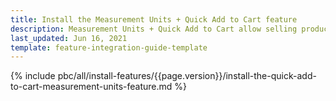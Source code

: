 ```yaml
---
title: Install the Measurement Units + Quick Add to Cart feature
description: Measurement Units + Quick Add to Cart allow selling products by any unit of measure with a click. This guide describes how to integrate this feature into your project.
last_updated: Jun 16, 2021
template: feature-integration-guide-template
---
```

{% include pbc/all/install-features/{{page.version}}/install-the-quick-add-to-cart-measurement-units-feature.md %} <!-- To edit, see /_includes/pbc/all/install-features/202204.0/install-the-quick-add-to-cart-measurement-units-feature.md -->
